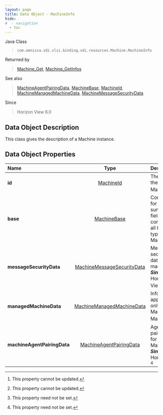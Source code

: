 ```yaml
---
layout: page
title: Data Object - MachineInfo
hide:
#  - navigation
  - toc
---
```






Java Class
> `com.omnissa.vdi.vlsi.binding.vdi.resources.Machine.MachineInfo`

Returned by
> [Machine_Get](vdi.resources.Machine.md#get), [Machine_GetInfos](vdi.resources.Machine.md#getInfos)

See also
> [MachineAgentPairingData](vdi.resources.Machine.MachineAgentPairingData.md), [MachineBase](vdi.resources.Machine.MachineBase.md), [MachineId](vdi.entity.MachineId.md), [MachineManagedMachineData](vdi.resources.Machine.ManagedMachineData.md), [MachineMessageSecurityData](vdi.resources.Machine.MessageSecurityData.md)

Since
> Horizon View 6.0


## Data Object Description

This class gives the description of a Machine instance.

## Data Object Properties

 Name | Type | Description
:---|:---:|:---
**id**| [MachineId](vdi.entity.MachineId.md)|  The id of the Machine. [^2]
**base**| [MachineBase](vdi.resources.Machine.MachineBase.md)|  Container for all other summary fields common to all the types of Machines.
**messageSecurityData**| [MachineMessageSecurityData](vdi.resources.Machine.MessageSecurityData.md)|  Message security data for this machine.  **_Since_** Horizon View 6.1 [^2]
**managedMachineData**| [MachineManagedMachineData](vdi.resources.Machine.ManagedMachineData.md)|  Information applicable only to Managed Machines. [^1]
**machineAgentPairingData**| [MachineAgentPairingData](vdi.resources.Machine.MachineAgentPairingData.md)|  Agent pairing data for this Machine.  **_Since_** Horizon 7.5 [^1]


 


[^1]: This property need not be set.
[^2]: This property cannot be updated.